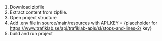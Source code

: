 1. Download zipfile
2. Extract content from zipfile.
3. Open project structure
4. Add .env file in source/main/resources with API_KEY = {placeholder for https://www.trafiklab.se/api/trafiklab-apis/sl/stops-and-lines-2/ key}
5. build and run project
